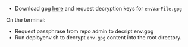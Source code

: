 - Download gpg [here](https://gpgtools.org/) and request decryption keys for `envVarFile.gpg`

On the terminal:
- Request passphrase from repo admin to decript env.gpg
- Run deployenv.sh to decrypt `env.gpg` content into the root directory.